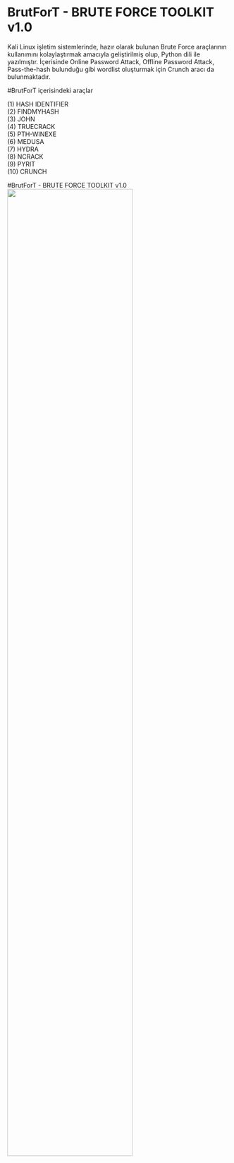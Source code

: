 # BrutForT - BRUTE FORCE TOOLKIT v1.0

Kali Linux işletim sistemlerinde, hazır olarak bulunan Brute Force araçlarının kullanımını kolaylaştırmak
amacıyla geliştirilmiş olup, Python dili ile yazılmıştır. İçerisinde Online Password Attack, Offline 
Password Attack, Pass-the-hash bulunduğu gibi wordlist oluşturmak için Crunch aracı da bulunmaktadır.

#BrutForT içerisindeki araçlar

(1) HASH IDENTIFIER<br>
(2) FINDMYHASH<br>
(3) JOHN<br>
(4) TRUECRACK<br>
(5) PTH-WINEXE<br>
(6) MEDUSA<br>
(7) HYDRA<br>
(8) NCRACK<br>
(9) PYRIT<br>
(10) CRUNCH<br>

#BrutForT - BRUTE FORCE TOOLKIT v1.0
<img src="http://www.tolgaakkapulu.com/images/brutfort.png" width="75%">

